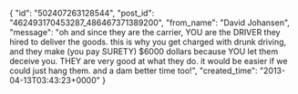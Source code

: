  {
   "id": "502407263128544",
   "post_id": "462493170453287_486467371389200",
   "from_name": "David Johansen",
   "message": "oh and since they are the carrier, YOU are the DRIVER they hired to deliver the goods. this is why you get charged with drunk driving, and they make (you pay SURETY) $6000 dollars because YOU let them deceive you. THEY are very good at what they do. it would be easier if we could just hang them. and a dam better time too!",
   "created_time": "2013-04-13T03:43:23+0000"
 }
